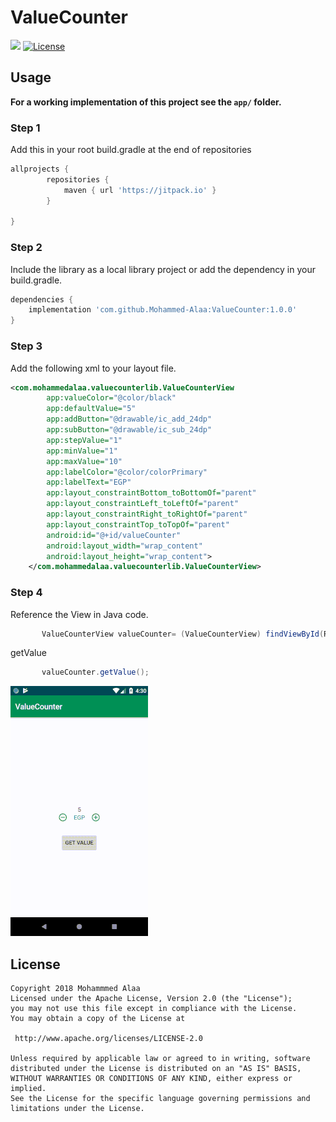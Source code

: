 # ValueCounter
[![](https://jitpack.io/v/Mohammed-Alaa/ValueCounter.svg)](https://jitpack.io/#Mohammed-Alaa/GifLoading)
[![License](https://img.shields.io/badge/license-Apache%202-green.svg)](https://www.apache.org/licenses/LICENSE-2.0)  

## Usage

**For a working implementation of this project see the `app/` folder.**

### Step 1

Add this in your root build.gradle at the end of repositories
```groovy
allprojects {
		repositories {
			maven { url 'https://jitpack.io' }
		}
     
}
```

### Step 2

Include the library as a local library project or add the dependency in your build.gradle.

```groovy
dependencies {
    implementation 'com.github.Mohammed-Alaa:ValueCounter:1.0.0'
}
```	

### Step 3

Add the following xml to your layout file.

```xml
<com.mohammedalaa.valuecounterlib.ValueCounterView
        app:valueColor="@color/black"
        app:defaultValue="5"
        app:addButton="@drawable/ic_add_24dp"
        app:subButton="@drawable/ic_sub_24dp"
        app:stepValue="1"
        app:minValue="1"
        app:maxValue="10"
        app:labelColor="@color/colorPrimary"
        app:labelText="EGP"
        app:layout_constraintBottom_toBottomOf="parent"
        app:layout_constraintLeft_toLeftOf="parent"
        app:layout_constraintRight_toRightOf="parent"
        app:layout_constraintTop_toTopOf="parent"
        android:id="@+id/valueCounter"
        android:layout_width="wrap_content"
        android:layout_height="wrap_content">
    </com.mohammedalaa.valuecounterlib.ValueCounterView>
```

### Step 4

Reference the View in Java code.

```java
       ValueCounterView valueCounter= (ValueCounterView) findViewById(R.id.valueCounter);
```
getValue 
```java
       valueCounter.getValue();
```

  ![](/pics/demo_capture.gif)
  
  
 ## License

    Copyright 2018 Mohammmed Alaa
	Licensed under the Apache License, Version 2.0 (the "License");
	you may not use this file except in compliance with the License.
	You may obtain a copy of the License at

     http://www.apache.org/licenses/LICENSE-2.0

	Unless required by applicable law or agreed to in writing, software
	distributed under the License is distributed on an "AS IS" BASIS,
	WITHOUT WARRANTIES OR CONDITIONS OF ANY KIND, either express or implied.
	See the License for the specific language governing permissions and
	limitations under the License.
  

